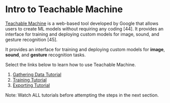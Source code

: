 # Intro to Teachable Machine

[Teachable Machine](https://teachablemachine.withgoogle.com/) is a web-based tool developed by Google that allows users to create ML models without requiring any coding ​\[44]​. It provides an interface for training and deploying custom models for image, sound, and gesture recognition ​\[45]​. &#x20;

It provides an interface for training and deploying custom models for **image**, **sound**, and **gesture** recognition tasks. &#x20;

Select the links below to learn how to use Teachable Machine.

1. [Gathering Data Tutorial](https://www.youtube.com/watch?v=DFBbSTvtpy4\&ab\_channel=ExperimentswithGoogle)&#x20;
2. [Training Tutorial](https://www.youtube.com/watch?v=CO67EQ0ZWgA\&ab\_channel=ExperimentswithGoogle)&#x20;
3. [Exporting Tutorial](https://www.youtube.com/watch?v=n-zeeRLBgd0\&ab\_channel=ExperimentswithGoogle)&#x20;

Note: Watch ALL tutorials before attempting the steps in the next section.
